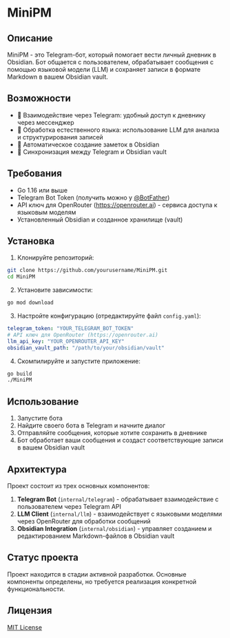 # MiniPM

## Описание
MiniPM - это Telegram-бот, который помогает вести личный дневник в Obsidian. Бот общается с пользователем, обрабатывает сообщения с помощью языковой модели (LLM) и сохраняет записи в формате Markdown в вашем Obsidian vault.

## Возможности
- 💬 Взаимодействие через Telegram: удобный доступ к дневнику через мессенджер
- 🧠 Обработка естественного языка: использование LLM для анализа и структурирования записей
- 📝 Автоматическое создание заметок в Obsidian
- 🔄 Синхронизация между Telegram и Obsidian vault

## Требования
- Go 1.16 или выше
- Telegram Bot Token (получить можно у [@BotFather](https://t.me/BotFather))
- API ключ для OpenRouter (https://openrouter.ai) - сервиса доступа к языковым моделям
- Установленный Obsidian и созданное хранилище (vault)

## Установка

1. Клонируйте репозиторий:
```bash
git clone https://github.com/yourusername/MiniPM.git
cd MiniPM
```

2. Установите зависимости:
```bash
go mod download
```

3. Настройте конфигурацию (отредактируйте файл `config.yaml`):
```yaml
telegram_token: "YOUR_TELEGRAM_BOT_TOKEN"
# API ключ для OpenRouter (https://openrouter.ai)
llm_api_key: "YOUR_OPENROUTER_API_KEY"
obsidian_vault_path: "/path/to/your/obsidian/vault"
```

4. Скомпилируйте и запустите приложение:
```bash
go build
./MiniPM
```

## Использование

1. Запустите бота
2. Найдите своего бота в Telegram и начните диалог
3. Отправляйте сообщения, которые хотите сохранить в дневнике
4. Бот обработает ваши сообщения и создаст соответствующие записи в вашем Obsidian vault

## Архитектура

Проект состоит из трех основных компонентов:

1. **Telegram Bot** (`internal/telegram`) - обрабатывает взаимодействие с пользователем через Telegram API
2. **LLM Client** (`internal/llm`) - взаимодействует с языковыми моделями через OpenRouter для обработки сообщений
3. **Obsidian Integration** (`internal/obsidian`) - управляет созданием и редактированием Markdown-файлов в Obsidian vault

## Статус проекта

Проект находится в стадии активной разработки. Основные компоненты определены, но требуется реализация конкретной функциональности.

## Лицензия

[MIT License](LICENSE)
